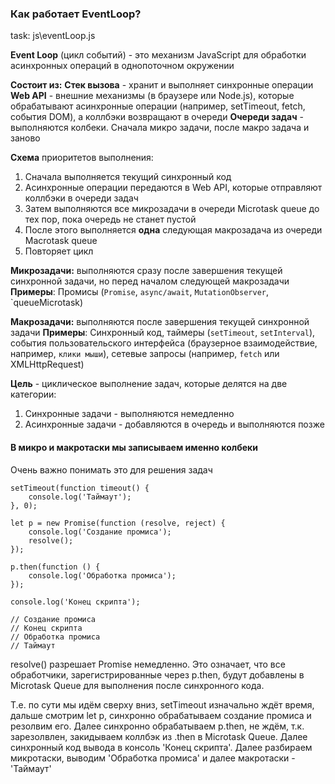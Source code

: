 ### Как работает EventLoop?

task: js\eventLoop.js

**Event Loop** (цикл событий) - это механизм JavaScript для обработки асинхронных операций в однопоточном окружении

**Состоит из:**
**Стек вызова** - хранит и выполняет синхронные операции
**Web API** - внешние механизмы (в браузере или Node.js), которые обрабатывают асинхронные операции (например, setTimeout, fetch, события DOM), а коллбэки возвращают в очереди
**Очереди задач** - выполняются колбеки. Сначала микро задачи, после макро задача и заново

**Схема** приоритетов выполнения:
1. Сначала выполняется текущий синхронный код
2. Асинхронные операции передаются в Web API, которые отправляют коллбэки в очереди задач
3. Затем выполняются все микрозадачи в очереди Microtask queue до тех пор, пока очередь не станет пустой
4. После этого выполняется **одна** следующая макрозадача из очереди Macrotask queue
5. Повторяет цикл

**Микрозадачи:** выполняются сразу после завершения текущей синхронной задачи, но перед началом следующей макрозадачи
**Примеры**: Промисы (`Promise`, `async/await`, `MutationObserver`, `queueMicrotask)

**Макрозадачи:** выполняются после завершения текущей синхронной задачи
**Примеры**: Синхронный код, таймеры (`setTimeout`, `setInterval`), события пользовательского интерфейса (браузерное взаимодействие, например, `клики мыши`), сетевые запросы (например, `fetch` или XMLHttpRequest)

**Цель** - циклическое выполнение задач, которые делятся на две категории:
1. Синхронные задачи - выполняются немедленно
2. Асинхронные задачи - добавляются в очередь и выполняются позже
#### В микро и макротаски мы записываем именно колбеки
Очень важно понимать это для решения задач 

```JS
setTimeout(function timeout() {
    console.log('Таймаут');
}, 0);

let p = new Promise(function (resolve, reject) {
    console.log('Создание промиса');
    resolve();
});

p.then(function () {
    console.log('Обработка промиса');
});

console.log('Конец скрипта');

// Создание промиса
// Конец скрипта
// Обработка промиса
// Таймаут
```

resolve() разрешает Promise немедленно. Это означает, что все обработчики, зарегистрированные через p.then, будут добавлены в Microtask Queue для выполнения после синхронного кода.

Т.е. по сути мы идём сверху вниз, setTimeout изначально ждёт время, дальше смотрим let p, синхронно обрабатываем создание промиса и резолвим его. Далее синхронно обрабатываем p.then, не ждём, т.к. зарезолвлен, закидываем коллбэк из .then в Microtask Queue. Далее синхронный код вывода в консоль 'Конец скрипта'. Далее разбираем микротаски, выводим 'Обработка промиса' и далее макротаски - 'Таймаут'